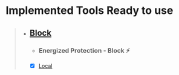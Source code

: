# Implemented Tools Ready to use

> - ## [Block](https://github.com/EnergizedProtection/block) 
>   - ### Energized Protection - Block ⚡
>   - [x] [Local](#)
